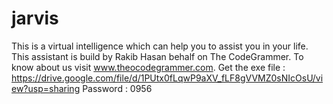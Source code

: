 # jarvis
This is a virtual intelligence which can help you to assist you in your life. 
This assistant is build by Rakib Hasan behalf on The CodeGrammer. To know about us visit www.theocodegrammer.com.
Get the exe file : https://drive.google.com/file/d/1PUtx0fLqwP9aXV_fLF8gVVMZ0sNIcOsU/view?usp=sharing
Password : 0956
